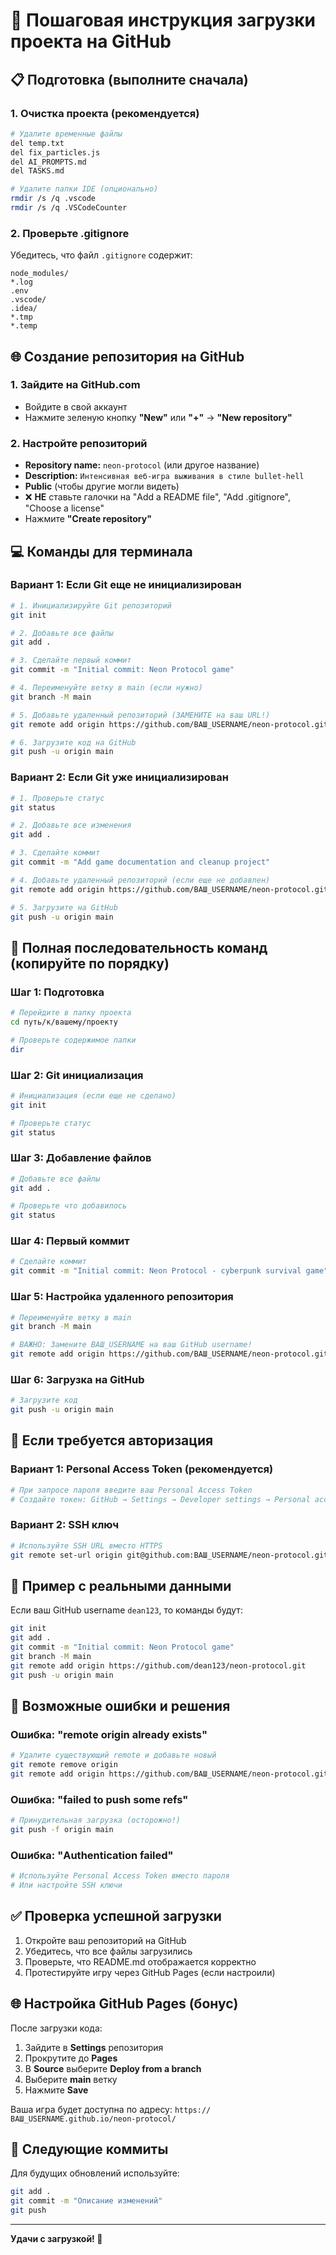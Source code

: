 # 🚀 Пошаговая инструкция загрузки проекта на GitHub

## 📋 Подготовка (выполните сначала)

### 1. Очистка проекта (рекомендуется)
```bash
# Удалите временные файлы
del temp.txt
del fix_particles.js
del AI_PROMPTS.md
del TASKS.md

# Удалите папки IDE (опционально)
rmdir /s /q .vscode
rmdir /s /q .VSCodeCounter
```

### 2. Проверьте .gitignore
Убедитесь, что файл `.gitignore` содержит:
```gitignore
node_modules/
*.log
.env
.vscode/
.idea/
*.tmp
*.temp
```

## 🌐 Создание репозитория на GitHub

### 1. Зайдите на GitHub.com
- Войдите в свой аккаунт
- Нажмите зеленую кнопку **"New"** или **"+"** → **"New repository"**

### 2. Настройте репозиторий
- **Repository name:** `neon-protocol` (или другое название)
- **Description:** `Интенсивная веб-игра выживания в стиле bullet-hell`
- **Public** (чтобы другие могли видеть)
- ❌ **НЕ** ставьте галочки на "Add a README file", "Add .gitignore", "Choose a license"
- Нажмите **"Create repository"**

## 💻 Команды для терминала

### Вариант 1: Если Git еще не инициализирован

```bash
# 1. Инициализируйте Git репозиторий
git init

# 2. Добавьте все файлы
git add .

# 3. Сделайте первый коммит
git commit -m "Initial commit: Neon Protocol game"

# 4. Переименуйте ветку в main (если нужно)
git branch -M main

# 5. Добавьте удаленный репозиторий (ЗАМЕНИТЕ на ваш URL!)
git remote add origin https://github.com/ВАШ_USERNAME/neon-protocol.git

# 6. Загрузите код на GitHub
git push -u origin main
```

### Вариант 2: Если Git уже инициализирован

```bash
# 1. Проверьте статус
git status

# 2. Добавьте все изменения
git add .

# 3. Сделайте коммит
git commit -m "Add game documentation and cleanup project"

# 4. Добавьте удаленный репозиторий (если еще не добавлен)
git remote add origin https://github.com/ВАШ_USERNAME/neon-protocol.git

# 5. Загрузите на GitHub
git push -u origin main
```

## 🔧 Полная последовательность команд (копируйте по порядку)

### Шаг 1: Подготовка
```bash
# Перейдите в папку проекта
cd путь/к/вашему/проекту

# Проверьте содержимое папки
dir
```

### Шаг 2: Git инициализация
```bash
# Инициализация (если еще не сделано)
git init

# Проверьте статус
git status
```

### Шаг 3: Добавление файлов
```bash
# Добавьте все файлы
git add .

# Проверьте что добавилось
git status
```

### Шаг 4: Первый коммит
```bash
# Сделайте коммит
git commit -m "Initial commit: Neon Protocol - cyberpunk survival game"
```

### Шаг 5: Настройка удаленного репозитория
```bash
# Переименуйте ветку в main
git branch -M main

# ВАЖНО: Замените ВАШ_USERNAME на ваш GitHub username!
git remote add origin https://github.com/ВАШ_USERNAME/neon-protocol.git
```

### Шаг 6: Загрузка на GitHub
```bash
# Загрузите код
git push -u origin main
```

## 🔑 Если требуется авторизация

### Вариант 1: Personal Access Token (рекомендуется)
```bash
# При запросе пароля введите ваш Personal Access Token
# Создайте токен: GitHub → Settings → Developer settings → Personal access tokens
```

### Вариант 2: SSH ключ
```bash
# Используйте SSH URL вместо HTTPS
git remote set-url origin git@github.com:ВАШ_USERNAME/neon-protocol.git
```

## 🎯 Пример с реальными данными

Если ваш GitHub username `dean123`, то команды будут:

```bash
git init
git add .
git commit -m "Initial commit: Neon Protocol game"
git branch -M main
git remote add origin https://github.com/dean123/neon-protocol.git
git push -u origin main
```

## 🚨 Возможные ошибки и решения

### Ошибка: "remote origin already exists"
```bash
# Удалите существующий remote и добавьте новый
git remote remove origin
git remote add origin https://github.com/ВАШ_USERNAME/neon-protocol.git
```

### Ошибка: "failed to push some refs"
```bash
# Принудительная загрузка (осторожно!)
git push -f origin main
```

### Ошибка: "Authentication failed"
```bash
# Используйте Personal Access Token вместо пароля
# Или настройте SSH ключи
```

## ✅ Проверка успешной загрузки

1. Откройте ваш репозиторий на GitHub
2. Убедитесь, что все файлы загрузились
3. Проверьте, что README.md отображается корректно
4. Протестируйте игру через GitHub Pages (если настроили)

## 🌐 Настройка GitHub Pages (бонус)

После загрузки кода:

1. Зайдите в **Settings** репозитория
2. Прокрутите до **Pages**
3. В **Source** выберите **Deploy from a branch**
4. Выберите **main** ветку
5. Нажмите **Save**

Ваша игра будет доступна по адресу:
`https://ВАШ_USERNAME.github.io/neon-protocol/`

## 📝 Следующие коммиты

Для будущих обновлений используйте:
```bash
git add .
git commit -m "Описание изменений"
git push
```

---

**Удачи с загрузкой! 🚀**